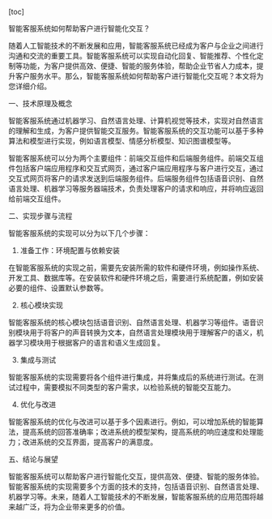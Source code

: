 
[toc]                    
                
                
智能客服系统如何帮助客户进行智能化交互？

随着人工智能技术的不断发展和应用，智能客服系统已经成为客户与企业之间进行沟通和交流的重要工具。智能客服系统可以实现自动化回复、智能推荐、个性化定制等功能，为客户提供高效、便捷、智能的服务体验，帮助企业节省人力成本，提升客户服务水平。那么，智能客服系统如何帮助客户进行智能化交互呢？本文将为您详细介绍。

一、技术原理及概念

智能客服系统通过机器学习、自然语言处理、计算机视觉等技术，实现对自然语言的理解和生成，为客户提供智能交互服务。智能客服系统的交互功能可以基于多种算法和模型进行实现，例如语言模型、情感分析模型、知识图谱模型等。

智能客服系统可以分为两个主要组件：前端交互组件和后端服务组件。前端交互组件包括客户端应用程序和交互式网页，通过客户端应用程序与客户进行交互，通过交互式网页将客户的请求发送到后端服务组件。后端服务组件包括语音识别、自然语言处理、机器学习等服务器端技术，负责处理客户的请求和响应，并将响应返回给前端交互组件。

二、实现步骤与流程

智能客服系统的实现可以分为以下几个步骤：

1. 准备工作：环境配置与依赖安装

在智能客服系统的实现之前，需要先安装所需的软件和硬件环境，例如操作系统、开发工具、数据库等。在安装软件和硬件环境之后，需要进行系统配置，例如安装必要的组件、设置默认参数等。

2. 核心模块实现

智能客服系统的核心模块包括语音识别、自然语言处理、机器学习等组件。语音识别模块用于将客户的声音转换为文本，自然语言处理模块用于理解客户的语义，机器学习模块用于根据客户的语言和语义生成回复。

3. 集成与测试

智能客服系统的实现需要将各个组件进行集成，并将集成后的系统进行测试。在测试过程中，需要模拟不同类型的客户需求，以检验系统的智能交互能力。

4. 优化与改进

智能客服系统的优化与改进可以基于多个因素进行。例如，可以增加系统的智能算法，提高系统的回答准确率；改进系统的模型架构，提高系统的响应速度和处理能力；改进系统的交互界面，提高客户的满意度。

五、结论与展望

智能客服系统可以帮助客户进行智能化交互，提供高效、便捷、智能的服务体验。智能客服系统的实现需要多个方面的技术的支持，包括语音识别、自然语言处理、机器学习等。未来，随着人工智能技术的不断发展，智能客服系统的应用范围将越来越广泛，将为企业带来更多的价值。

